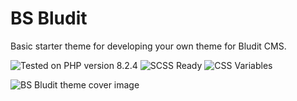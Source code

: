 # BS Bludit

Basic starter theme for developing your own theme for Bludit CMS.

![Tested on PHP version 8.2.4](https://img.shields.io/badge/PHP_tested-8.2.4-8892bf.svg?style=flat-square)
![SCSS Ready](https://img.shields.io/badge/SCSS-Ready-bf4080.svg?style=flat-square)
![CSS Variables](https://img.shields.io/badge/CSS-Variables-024488.svg?style=flat-square)

![BS Bludit theme cover image](https://github.com/ControlledChaos/bs-bludit/raw/main/cover.jpg)
